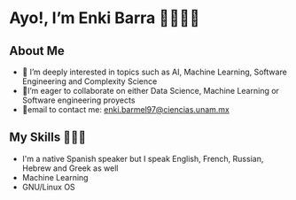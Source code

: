 # Ayo!, I’m Enki Barra 👋🏼✌🏼
## About Me
- 👀 I’m deeply interested in topics such as AI, Machine Learning, Software Engineering and Complexity Science 
- 💞️I’m eager to collaborate on either Data Science, Machine Learning or Software engineering proyects 
- 📩email to contact me: enki.barmel97@ciencias.unam.mx

## My Skills 🧠🧑‍💻
* I'm a native Spanish speaker but I speak English, French, Russian, Hebrew and Greek as well
* Machine Learning
* GNU/Linux OS

